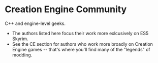 # Creation Engine Community

C++ and engine-level geeks.

- The authors listed here focus their work more exlcusively on ES5 Skyrim.
- See the CE section for authors who work more broadly on Creation Engine games -- that's where you'll find many of the "legends" of modding.